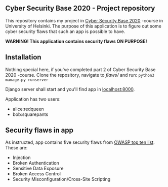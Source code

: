 ## Cyber Security Base 2020 - Project repository

This repository contains my project in [Cyber Security Base 2020](https://cybersecuritybase.mooc.fi/module-3.1) -course in University of Helsinki. The purpose of this application is to figure out some cyber security flaws that such an app is possible to have.

**WARNING! This application contains security flaws ON PURPOSE!**

## Installation

Nothing special here, if you've completed part 2 of Cyber Security Base 2020 -course. Clone the repository, navigate to *flaws/* and run: ```python3 manage.py runserver```

Django server shall start and you'll find app in [localhost:8000](localhost:8000/).

Application has two users:
- alice:redqueen
- bob:squarepants

## Security flaws in app

As instructed, app contains five security flaws from [OWASP top ten list](https://owasp.org/www-project-top-ten/). These are:
- Injection
- Broken Authentication
- Sensitive Data Exposure
- Broken Access Control
- Security Misconfiguration/Cross-Site Scripting